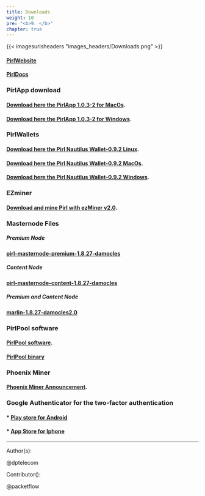 ```yaml
---
title: Downloads
weight: 10
pre: "<b>9. </b>"
chapter: true
---
```


{{< imagesurlsheaders "images_headers/Downloads.png" >}}



#### [PirlWebsite](https://pirl.io/en/ "PirlWebsite")


#### [PirlDocs](https://docs.pirl.io/en/ "PirlDocs")


### PirlApp download


#### [Download here the PirlApp 1.0.3-2 for MacOs](https://pirl.live/ipfs/QmWytz95fF2P3ggn114X2oHzAaV5YbeSvMp9JNpkNbC924 "PirlApp for MacOs").

#### [Download here the PirlApp 1.0.3-2 for Windows](https://pirl.live/ipfs/QmVGhBHrwqjMC9G2VTAGpdpGxrYdoSKhNTU7Yxp8PyJcKD "PirlApp for Windows").


### PirlWallets


#### [Download here the Pirl Nautilus Wallet-0.9.2 Linux](https://github.com/pirl/nautilus/releases/download/0.9.2/Pirl-Nautilus-Wallet-linux64-0-9-2.deb "Download here the Pirl Nautilus Wallet-0.9.2 Linux").


#### [Download here the Pirl Nautilus Wallet-0.9.2 MacOs](https://github.com/pirl/nautilus/releases/download/0.9.2/Pirl-Nautilus-Wallet-0.9.2-mac.zip "Download here the Pirl Nautilus Wallet-0.9.2 MacOs").


#### [Download here the Pirl Nautilus Wallet-0.9.2 Windows](https://github.com/pirl/nautilus/releases/download/0.9.2/Pirl-Nautilus-Wallet-0.9.2-win.zip "Download here the Pirl Nautilus Wallet-0.9.2 Windows").


### EZminer

#### [Download and mine Pirl with ezMiner v2.0](https://pirl.io/blog/ezminer-v2/ "Download and mine Pirl with ezMiner v2.0").


### Masternode Files

##### Premium Node
#### [pirl-masternode-premium-1.8.27-damocles](https://git.pirl.io/community/pirl/uploads/e9d8c3e0871021932981c6f453b5d5ac/pirl-masternode-premium-1.8.27-damocles "pirl-masternode-premium-1.8.27-damocles")

##### Content Node
#### [pirl-masternode-content-1.8.27-damocles](https://git.pirl.io/community/pirl/uploads/cabf01995e4a7484c2de5b05dad49f86/pirl-masternode-content-1.8.27-damocles "pirl-masternode-content-1.8.27-damocles")

##### Premium and Content Node
#### [marlin-1.8.27-damocles2.0](https://git.pirl.io/community/pirl/uploads/5ae5dee5a3c99f4dba35b630778c1fd1/marlin-1.8.27-damocles2.0 "marlin-1.8.27-damocles2.0")


### PirlPool software


#### [PirlPool software](https://github.com/sammy007/open-ethereum-pool "PirlPool software").


#### [PirlPool binary](https://git.pirl.io/community/pirl/tags/pirl-linux-amd64-hulk-1_8_2 "PirlPool binary")


### Phoenix Miner

#### [Phoenix Miner Announcement](https://bitcointalk.org/index.php?topic=2647654.0 "Phoenix Miner Announcement Link").


### Google Authenticator for the two-factor authentication
#### * [Play store for Android](https://play.google.com/store/apps/details?id=com.google.android.apps.authenticator2)  
#### * [App Store for Iphone](https://itunes.apple.com/us/app/google-authenticator/id388497605?mt=8)  


---
Author(s):

@dptelecom

Contributor():

@packetflow
